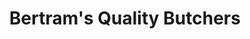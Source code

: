 ---
title: "Bertram's Quality Butchers"
url: /kirriemuir/bertrams-quality-butchers/
shop: Metzgerei
---